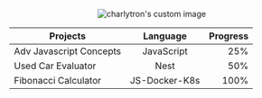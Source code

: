 
<p align="center">
 
  <img src="https://www.dropbox.com/s/vydupnyenu65s5d/ezgif.com-gif-maker.gif?raw=1" alt="charlytron's custom image"/>
</p>
  
 <div align="center">

| Projects   |     Language     |  Progress |
|----------|:-------------:|------:|
| Adv Javascript Concepts|  JavaScript | 25% |
| Used Car Evaluator |    Nest   |   50% |
| Fibonacci Calculator | JS-Docker-K8s |  100% |

</div>
<!-- </p>
 <p align="center" style="color:salmon">
  - Building NestJS projects <br />
  - Completing advanced JavaScript coursework <br />
  - Will collaborate on React projects <br /><br />
  - ctompkins@pm.me
  
 </p>-->
 
 

<!---
charlytron/charlytron is a ✨ special ✨ repository because its `README.md` (this file) appears on your GitHub profile.
You can click the Preview link to take a look at your changes.
--->
